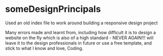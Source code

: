 # someDesignPrincipals

Used an old index file to work around building a responsive design project

Many errors made and learnt from, including how difficult it is to design a website on the fly which is also of a high standard - NEVER AGAIN!!! will leave it to the design professionals in future or use a free template, and stick to what I know and love, Coding.
